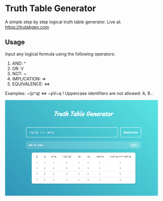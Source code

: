 # Truth Table Generator
A simple step by step logical truth table generator.
Live at: https://trutabgen.com

## Usage
Input any logical formula using the following operators:

1. AND: ^
2. OR: V
3. NOT: ~
4. IMPLICATION: =>
5. EQUIVALENCE: <=>

Examples: ~(p^q) <=> ~pV~q
! Uppercase identifiers are not allowed: A, B..

![Image of truth table](./poster.png)

